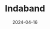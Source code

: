 ---  
layout: startup_page  
title: "Indaband"  
id: "inda.band"  
permalink: "/indabandinda.band04162024/"  
website: "https://inda.band/"  
funding_round: "Seed"  
funding_amount: "$7M"  
investors: "Mike Krieger, Kiko Loureiro, Monashees, Astella, Upload Ventures"  
about: "Indaband is a social media app enabling musicians and vocalists to collaborate globally. Users record and share video tracks, creating multi-track projects and joining virtual jam sessions. The app simplifies music creation and community building, fostering a collaborative musical environment."  
markets: "Music, Social Media, Technology"  
hq: "Wilmington, Delaware, United States"  
founded_year: "2021"  
linkedin: "https://www.linkedin.com/company/indaband"  
twitter: "https://twitter.com/inda_band"  
instagram: ""  
facebook: "https://www.facebook.com/indaband"  
crunchbase: "https://www.crunchbase.com/organization/indaband"  
pitchbook: "https://pitchbook.com/profiles/company/497590-93"  

date_display: "16-Apr-2024"  
date: "2024-04-16"

# SEO Optimization  
meta_title: "Indaband - Seed Funding ($7M)"  
meta_description: "Indaband, Indaband is a social media app enabling musicians and vocalists to collaborate globally. Users record and share video tracks, creating multi-track pro..."  
meta_keywords: "Indaband, Music, Social Media, Technology, Seed funding"  
canonical_url: "https://startup.projectstartups.com/indabandinda.band04162024/"  
---